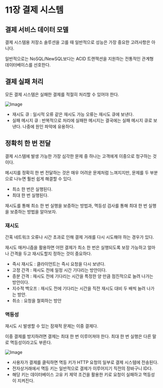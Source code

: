 # 11장 결제 시스템

## 결제 서비스 데이터 모델

결제 시스템용 저장소 솔루션을 고를 때 일반적으로 성능은 가장 중요한 고려사항은 아니다.

일반적으로는 NoSQL/NewSQL보다는 ACID 트랜잭션을 지원하는 전통적인 관계형 데이터베이스를 선호한다.

## 결제 실패 처리

모든 결제 시스템은 실패한 결제를 적절히 처리할 수 있어야 한다.

![Image](https://github.com/user-attachments/assets/aa309258-6718-4326-bf49-253a55675ece)

- 재시도 큐 : 일시적 오류 같은 재시도 가능 오류는 재시도 큐에 보낸다.
- 실패 메시지 큐 : 반복적으로 처리에 실패한 메시지는 결국에는 실패 메시지 큐로 보낸다. 나중에 원인 파악에 유용하다.

## 정확히 한 번 전달

결제 시스템에 발생 가능한 가장 심각한 문제 중 하나는 고객에게 이중으로 청구하는 것이다.

메시지를 정확히 한 번 전달하는 것은 매우 어려운 문제처럼 느껴지지만, 문제를 두 부분으로 나누면 훨씬 쉽게 해결할 수 있다.

- 최소 한 번은 실행된다.
- 최대 한 번 실행된다.

재시도를 통해 최소 한 번 실행을 보증하는 방법과, 멱등성 검사를 통해 최대 한 번 실행을 보증하는 방법을 알아보자.

### 재시도

간혹 네트워크 오류나 시간 초과로 인해 결제 거래를 다시 시도해야 하는 경우가 있다.

재시도 매커니즘을 활용하면 어떤 결제가 최소 한 번은 실행되도록 보장 가능하고 얼마나 간격을 두고 재시도할지 정하는 것이 중요하다.

- 즉시 재시도 : 클라이언트는 즉시 요청을 다시 보낸다.
- 고정 간격 : 재시도 전에 일정 시간 기다리는 방안이다.
- 증분 간격 : 재시도 전에 기다리는 시간을 특정한 양 만큼 점진적으로 늘려 나가는 방안이다.
- 지수적 백오프 : 재시도 전에 기다리는 시간을 직전 재시도 대비 두 배씩 늘려 나가는 방안.
- 취소 : 요청을 철회하는 방안

### 멱등성

재시도 시 발생할 수 있는 잠재적 문제는 이중 결제다.

이중 결제를 방지하려면 결제는 최대 한 번 이루어져야 한다. 최대 한 번 실행은 다른 말로 멱등성이라고도 부른다.

![Image](https://github.com/user-attachments/assets/f12b6435-30ef-4492-a73e-8adb51bca4fb)

- 사용자가 결제를 클릭하면 멱등 키가 HTTP 요청의 일부로 결제 시스템에 전송된다.
- 전자상거래에서 멱등 키는 일반적으로 결제가 이루어지기 직전의 장바구니 ID다. 
- 해당 키는 데이터베이스 고유 키 제약 조건을 활용한 키로 요청이 실패하고 멱등성이 지켜진다.



